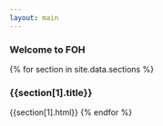 ```yaml
---
layout: main
---
```


### Welcome to FOH

{% for section in site.data.sections %}
  <h3>{{section[1].title}}</h3>
  {{section[1].html}}
{% endfor %}